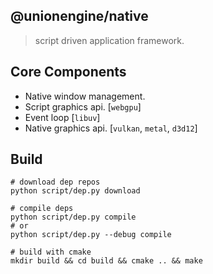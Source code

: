 @unionengine/native
-------------------

> script driven application framework.

## Core Components
- Native window management.
- Script graphics api. [`webgpu`]
- Event loop [`libuv`]
- Native graphics api. [`vulkan`, `metal`, `d3d12`]

## Build
```shell
# download dep repos
python script/dep.py download

# compile deps
python script/dep.py compile
# or
python script/dep.py --debug compile

# build with cmake
mkdir build && cd build && cmake .. && make
```